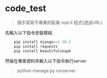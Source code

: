 # code_test
> 隨手寫寫不專業的監看 repl.it 程式(透過URL)

先輸入以下指令安裝模組
```python
    pip install django==1.10.3
    pip install requests
    pip install beautifulsoup4
```

然後在專案資料夾輸入以下指令執行server
> python manage.py runserver
